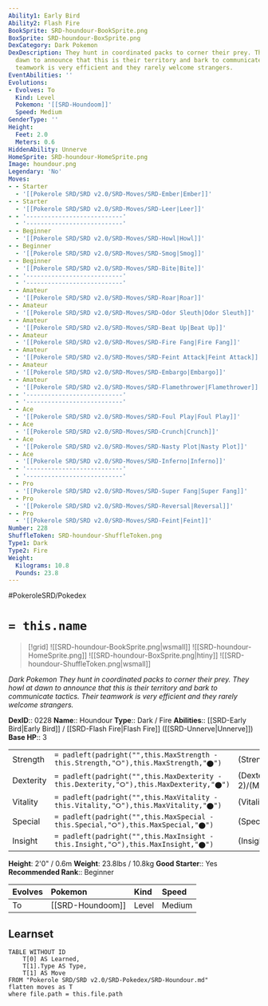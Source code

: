 ```yaml
---
Ability1: Early Bird
Ability2: Flash Fire
BookSprite: SRD-houndour-BookSprite.png
BoxSprite: SRD-houndour-BoxSprite.png
DexCategory: Dark Pokemon
DexDescription: They hunt in coordinated packs to corner their prey. They howl at
  dawn to announce that this is their territory and bark to communicate tactics. Their
  teamwork is very efficient and they rarely welcome strangers.
EventAbilities: ''
Evolutions:
- Evolves: To
  Kind: Level
  Pokemon: '[[SRD-Houndoom]]'
  Speed: Medium
GenderType: ''
Height:
  Feet: 2.0
  Meters: 0.6
HiddenAbility: Unnerve
HomeSprite: SRD-houndour-HomeSprite.png
Image: houndour.png
Legendary: 'No'
Moves:
- - Starter
  - '[[Pokerole SRD/SRD v2.0/SRD-Moves/SRD-Ember|Ember]]'
- - Starter
  - '[[Pokerole SRD/SRD v2.0/SRD-Moves/SRD-Leer|Leer]]'
- - '---------------------------'
  - '---------------------------'
- - Beginner
  - '[[Pokerole SRD/SRD v2.0/SRD-Moves/SRD-Howl|Howl]]'
- - Beginner
  - '[[Pokerole SRD/SRD v2.0/SRD-Moves/SRD-Smog|Smog]]'
- - Beginner
  - '[[Pokerole SRD/SRD v2.0/SRD-Moves/SRD-Bite|Bite]]'
- - '---------------------------'
  - '---------------------------'
- - Amateur
  - '[[Pokerole SRD/SRD v2.0/SRD-Moves/SRD-Roar|Roar]]'
- - Amateur
  - '[[Pokerole SRD/SRD v2.0/SRD-Moves/SRD-Odor Sleuth|Odor Sleuth]]'
- - Amateur
  - '[[Pokerole SRD/SRD v2.0/SRD-Moves/SRD-Beat Up|Beat Up]]'
- - Amateur
  - '[[Pokerole SRD/SRD v2.0/SRD-Moves/SRD-Fire Fang|Fire Fang]]'
- - Amateur
  - '[[Pokerole SRD/SRD v2.0/SRD-Moves/SRD-Feint Attack|Feint Attack]]'
- - Amateur
  - '[[Pokerole SRD/SRD v2.0/SRD-Moves/SRD-Embargo|Embargo]]'
- - Amateur
  - '[[Pokerole SRD/SRD v2.0/SRD-Moves/SRD-Flamethrower|Flamethrower]]'
- - '---------------------------'
  - '---------------------------'
- - Ace
  - '[[Pokerole SRD/SRD v2.0/SRD-Moves/SRD-Foul Play|Foul Play]]'
- - Ace
  - '[[Pokerole SRD/SRD v2.0/SRD-Moves/SRD-Crunch|Crunch]]'
- - Ace
  - '[[Pokerole SRD/SRD v2.0/SRD-Moves/SRD-Nasty Plot|Nasty Plot]]'
- - Ace
  - '[[Pokerole SRD/SRD v2.0/SRD-Moves/SRD-Inferno|Inferno]]'
- - '---------------------------'
  - '---------------------------'
- - Pro
  - '[[Pokerole SRD/SRD v2.0/SRD-Moves/SRD-Super Fang|Super Fang]]'
- - Pro
  - '[[Pokerole SRD/SRD v2.0/SRD-Moves/SRD-Reversal|Reversal]]'
- - Pro
  - '[[Pokerole SRD/SRD v2.0/SRD-Moves/SRD-Feint|Feint]]'
Number: 228
ShuffleToken: SRD-houndour-ShuffleToken.png
Type1: Dark
Type2: Fire
Weight:
  Kilograms: 10.8
  Pounds: 23.8
---
```


#PokeroleSRD/Pokedex

# `= this.name`

> [!grid]
> ![[SRD-houndour-BookSprite.png|wsmall]]
> ![[SRD-houndour-HomeSprite.png]]
> ![[SRD-houndour-BoxSprite.png|htiny]]
> ![[SRD-houndour-ShuffleToken.png|wsmall]]


*Dark Pokemon*
*They hunt in coordinated packs to corner their prey. They howl at dawn to announce that this is their territory and bark to communicate tactics. Their teamwork is very efficient and they rarely welcome strangers.*

**DexID**:: 0228
**Name**:: Houndour
**Type**:: Dark / Fire
**Abilities**:: [[SRD-Early Bird|Early Bird]] / [[SRD-Flash Fire|Flash Fire]] ([[SRD-Unnerve|Unnerve]])
**Base HP**:: 3

|           |                                                                                        |                                          |
| --------- | -------------------------------------------------------------------------------------- | ---------------------------------------- |
| Strength  | `= padleft(padright("",this.MaxStrength - this.Strength,"⭘"),this.MaxStrength,"⬤")`    | (Strength::2)/(MaxStrength::4)   |
| Dexterity | `= padleft(padright("",this.MaxDexterity - this.Dexterity,"⭘"),this.MaxDexterity,"⬤")` | (Dexterity:: 2)/(MaxDexterity::4) |
| Vitality  | `= padleft(padright("",this.MaxVitality - this.Vitality,"⭘"),this.MaxVitality,"⬤")`    | (Vitality::1)/(MaxVitality::3)   |
| Special   | `= padleft(padright("",this.MaxSpecial - this.Special,"⭘"),this.MaxSpecial,"⬤")`       | (Special::2)/(MaxSpecial::5)     |
| Insight   | `= padleft(padright("",this.MaxInsight - this.Insight,"⭘"),this.MaxInsight,"⬤")`       | (Insight::2)/(MaxInsight::4)     |

**Height**: 2'0" / 0.6m
**Weight**: 23.8lbs / 10.8kg
**Good Starter**:: Yes
**Recommended Rank**:: Beginner

| Evolves   | Pokemon          | Kind   | Speed   |
|:----------|:-----------------|:-------|:--------|
| To        | [[SRD-Houndoom]] | Level  | Medium  |

## Learnset

```dataview
TABLE WITHOUT ID
    T[0] AS Learned,
    T[1].Type AS Type,
    T[1] AS Move
FROM "Pokerole SRD/SRD v2.0/SRD-Pokedex/SRD-Houndour.md"
flatten moves as T
where file.path = this.file.path
```
